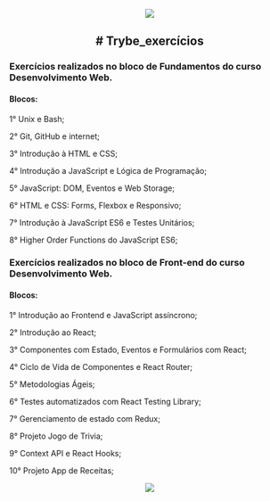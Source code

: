 <p align="center">
<img src="https://user-images.githubusercontent.com/108953831/188212682-b12455ac-b289-4883-ae22-f8dbe9c3a929.png" />
</p>

<h2 align="center">
# Trybe_exercícios
</h2>

### Exercícios realizados no bloco de Fundamentos do curso Desenvolvimento Web.

#### Blocos:

1° Unix e Bash;

2° Git, GitHub e internet;

3° Introdução à HTML e CSS;

4° Introdução a JavaScript e Lógica de Programação;

5° JavaScript: DOM, Eventos e Web Storage;

6° HTML e CSS: Forms, Flexbox e Responsivo; 

7° Introdução à JavaScript ES6 e Testes Unitários;

8° Higher Order Functions do JavaScript ES6;


### Exercícios realizados no bloco de Front-end do curso Desenvolvimento Web.

#### Blocos:

1° Introdução ao Frontend e JavaScript assíncrono;

2° Introdução ao React;

3° Componentes com Estado, Eventos e Formulários com React;

4° Ciclo de Vida de Componentes e React Router;

5° Metodologias Ágeis;

6° Testes automatizados com React Testing Library; 

7° Gerenciamento de estado com Redux;

8° Projeto Jogo de Trivia;

9° Context API e React Hooks;

10° Projeto App de Receitas;

<p align="center">
<img src="https://user-images.githubusercontent.com/108953831/188213345-d46d9ce1-3da6-47ca-8306-2d3efe1b0c0c.png" />
</p>

